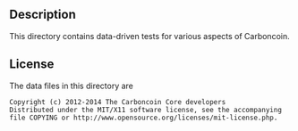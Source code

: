 Description
------------

This directory contains data-driven tests for various aspects of Carboncoin.

License
--------

The data files in this directory are

    Copyright (c) 2012-2014 The Carboncoin Core developers
    Distributed under the MIT/X11 software license, see the accompanying
    file COPYING or http://www.opensource.org/licenses/mit-license.php.

